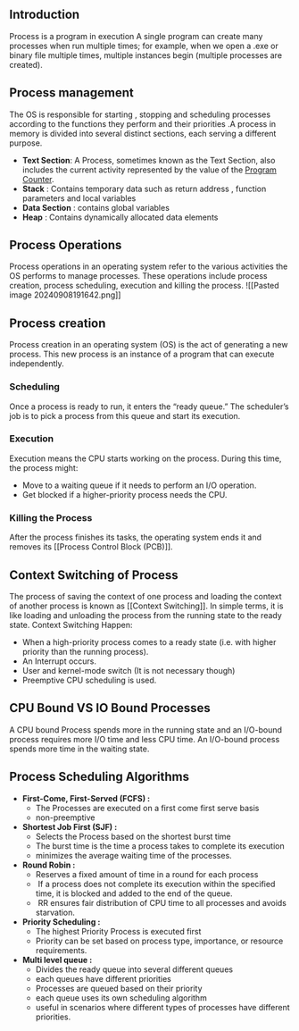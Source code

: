 ## Introduction
Process is a program in execution A single program can create many processes when run multiple times; for example, when we open a .exe or binary file multiple times, multiple instances begin (multiple processes are created).

## Process management
The OS is responsible for starting , stopping and scheduling processes according to the functions they perform and their priorities .A process in memory is divided into several distinct sections, each serving a different purpose. 
- **Text Section**: A Process, sometimes known as the Text Section, also includes the current activity represented by the value of the [Program Counter](https://www.geeksforgeeks.org/what-is-program-counter).
- **Stack** : Contains temporary data such as return address , function parameters and local variables
- **Data Section** : contains global variables
- **Heap** : Contains dynamically allocated data elements
## Process Operations
Process operations in an operating system refer to the various activities the OS performs to manage processes. These operations include process creation, process scheduling, execution and killing the process.
![[Pasted image 20240908191642.png]]

## Process creation
Process creation in an operating system (OS) is the act of generating a new process. This new process is an instance of a program that can execute independently.

### Scheduling

Once a process is ready to run, it enters the “ready queue.” The scheduler’s job is to pick a process from this queue and start its execution.

### Execution

Execution means the CPU starts working on the process. During this time, the process might:

- Move to a waiting queue if it needs to perform an I/O operation.
- Get blocked if a higher-priority process needs the CPU.
### Killing the Process

After the process finishes its tasks, the operating system ends it and removes its [[Process Control Block (PCB)]].

## Context Switching of Process

The process of saving the context of one process and loading the context of another process is known as [[Context Switching]]. In simple terms, it is like loading and unloading the process from the running state to the ready state.
Context Switching Happen:
- When a high-priority process comes to a ready state (i.e. with higher priority than the running process). 
- An Interrupt occurs.
- User and kernel-mode switch (It is not necessary though) 
- Preemptive CPU scheduling is used.

## CPU Bound VS IO Bound Processes
A CPU bound Process spends more in the running state and an I/O-bound process requires more I/O time and less CPU time. An I/O-bound process spends more time in the waiting state.

## Process Scheduling Algorithms
- **First-Come, First-Served (FCFS) :** 
	- The Processes are executed on a first come first serve basis
	- non-preemptive 
- **Shortest Job First (SJF) :**  
	- Selects the Process based on the shortest burst time 
	- The burst time is the time a process takes to complete its execution
	- minimizes the average waiting time of the processes.
- **Round Robin :**
	- Reserves a fixed amount of time in a round for each process 
	-  If a process does not complete its execution within the specified time, it is blocked and added to the end of the queue.
	-  RR ensures fair distribution of CPU time to all processes and avoids starvation.
- **Priority Scheduling :**
	- The highest Priority Process is executed first 
	- Priority can be set based on process type, importance, or resource requirements.
- **Multi level queue :**
	- Divides the ready queue into several different queues 
	- each queues have different priorities
	- Processes are queued based on their priority
	- each queue uses its own scheduling algorithm
	- useful in scenarios where different types of processes have different priorities.